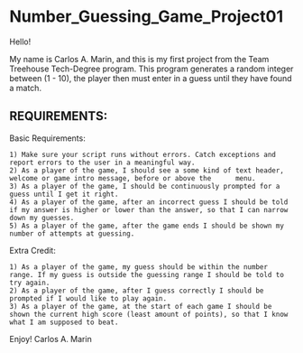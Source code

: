 # Number_Guessing_Game_Project01

Hello! 

  My name is Carlos A. Marin, and this is my first project from the Team Treehouse Tech-Degree program.
  This program generates a random integer between (1 - 10), the player then must enter in a guess until they have found a match. 
  
REQUIREMENTS:
-------------------------------------------------------------------------------------------------------------------------  
  Basic Requirements:
  
    1) Make sure your script runs without errors. Catch exceptions and report errors to the user in a meaningful way.
    2) As a player of the game, I should see a some kind of text header, welcome or game intro message, before or above the      menu.
    3) As a player of the game, I should be continuously prompted for a guess until I get it right.
    4) As a player of the game, after an incorrect guess I should be told if my answer is higher or lower than the answer, so that I can narrow down my guesses.
    5) As a player of the game, after the game ends I should be shown my number of attempts at guessing.
    
  Extra Credit:
  
    1) As a player of the game, my guess should be within the number range. If my guess is outside the guessing range I should be told to try again.
    2) As a player of the game, after I guess correctly I should be prompted if I would like to play again.
    3) As a player of the game, at the start of each game I should be shown the current high score (least amount of points), so that I know what I am supposed to beat.
  
  Enjoy!
    Carlos A. Marin

